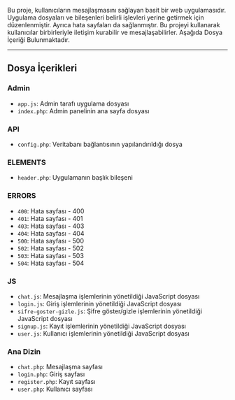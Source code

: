 Bu proje, kullanıcıların mesajlaşmasını sağlayan basit bir web uygulamasıdır. Uygulama dosyaları ve bileşenleri belirli işlevleri yerine getirmek için düzenlenmiştir. Ayrıca hata sayfaları da sağlanmıştır. Bu projeyi kullanarak kullanıcılar birbirleriyle iletişim kurabilir ve mesajlaşabilirler.
Aşağıda Dosya İçeriği Bulunmaktadır.

---

## Dosya İçerikleri

### Admin

- `app.js`: Admin tarafı uygulama dosyası
- `index.php`: Admin panelinin ana sayfa dosyası

### API

- `config.php`: Veritabanı bağlantısının yapılandırıldığı dosya

### ELEMENTS

- `header.php`: Uygulamanın başlık bileşeni

### ERRORS

- `400`: Hata sayfası - 400
- `401`: Hata sayfası - 401
- `403`: Hata sayfası - 403
- `404`: Hata sayfası - 404
- `500`: Hata sayfası - 500
- `502`: Hata sayfası - 502
- `503`: Hata sayfası - 503
- `504`: Hata sayfası - 504

### JS

- `chat.js`: Mesajlaşma işlemlerinin yönetildiği JavaScript dosyası
- `login.js`: Giriş işlemlerinin yönetildiği JavaScript dosyası
- `sifre-goster-gizle.js`: Şifre göster/gizle işlemlerinin yönetildiği JavaScript dosyası
- `signup.js`: Kayıt işlemlerinin yönetildiği JavaScript dosyası
- `user.js`: Kullanıcı işlemlerinin yönetildiği JavaScript dosyası

### Ana Dizin

- `chat.php`: Mesajlaşma sayfası
- `login.php`: Giriş sayfası
- `register.php`: Kayıt sayfası
- `user.php`: Kullanıcı sayfası

